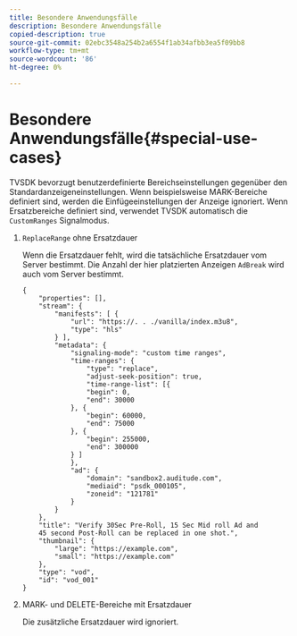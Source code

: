 ```yaml
---
title: Besondere Anwendungsfälle
description: Besondere Anwendungsfälle
copied-description: true
source-git-commit: 02ebc3548a254b2a6554f1ab34afbb3ea5f09bb8
workflow-type: tm+mt
source-wordcount: '86'
ht-degree: 0%

---
```


# Besondere Anwendungsfälle{#special-use-cases}

TVSDK bevorzugt benutzerdefinierte Bereichseinstellungen gegenüber den Standardanzeigeneinstellungen. Wenn beispielsweise MARK-Bereiche definiert sind, werden die Einfügeeinstellungen der Anzeige ignoriert. Wenn Ersatzbereiche definiert sind, verwendet TVSDK automatisch die `CustomRanges` Signalmodus.

1. `ReplaceRange` ohne Ersatzdauer

   Wenn die Ersatzdauer fehlt, wird die tatsächliche Ersatzdauer vom Server bestimmt. Die Anzahl der hier platzierten Anzeigen `AdBreak` wird auch vom Server bestimmt.

   ```
   {
       "properties": [],
       "stream": {
           "manifests": [ {
               "url": "https://. . ./vanilla/index.m3u8",
               "type": "hls"
           } ],
           "metadata": {
               "signaling-mode": "custom time ranges",
               "time-ranges": {
                   "type": "replace",
                   "adjust-seek-position": true,
                   "time-range-list": [{
                   "begin": 0,
                   "end": 30000
               }, {
                   "begin": 60000,
                   "end": 75000
               }, {
                   "begin": 255000,
                   "end": 300000
               } ]
               },
               "ad": {             
                   "domain": "sandbox2.auditude.com",
                   "mediaid": "psdk_000105",
                   "zoneid": "121781"
               }     
           }
       },
       "title": "Verify 30Sec Pre-Roll, 15 Sec Mid roll Ad and 
       45 second Post-Roll can be replaced in one shot.",
       "thumbnail": {
           "large": "https://example.com",
           "small": "https://example.com"
       },
       "type": "vod",
       "id": "vod_001"
   }
   ```

1. MARK- und DELETE-Bereiche mit Ersatzdauer

   Die zusätzliche Ersatzdauer wird ignoriert.
